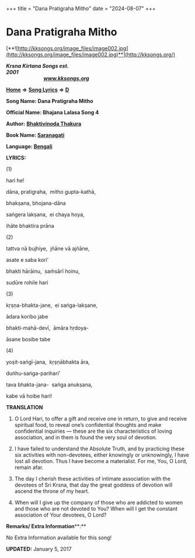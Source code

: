+++
title = "Dana Pratigraha Mitho"
date = "2024-08-07"
+++

# Dana Pratigraha Mitho
[**![http://kksongs.org/image_files/image002.jpg](http://kksongs.org/image_files/image002.jpg)**](http://kksongs.org/)

**_Krsna Kirtana Songs est. 2001_**                                                                                                                                                 **_www.kksongs.org_**

[**Home**](http://kksongs.org/) **⇒** [**Song Lyrics**](http://kksongs.org/lyrics.html) **⇒** [**D**](http://kksongs.org/songs/song_d.html)

**Song Name: Dana Pratigraha Mitho**

**Official Name: Bhajana Lalasa Song 4**

**Author:** [**Bhaktivinoda Thakura**](http://kksongs.org/authors/list/bhaktivinoda.html)

**Book Name: [Saranagati](http://kksongs.org/authors/literature/saranagati.html)**

**Language: [Bengali](http://kksongs.org/language/list/bengali.html)**

**LYRICS:**

(1)

hari he!

dāna, pratigraha,  mitho gupta-kathā,

bhakṣana, bhojana-dāna

sańgera lakṣana,  ei chaya hoya,

ihāte bhaktira prāna

(2)

tattva nā bujhiye,  jñāne vā ajñāne,

asate e saba kori’

bhakti hārāinu,  saḿsārī hoinu,

sudūre rohile hari

(3)

kṛṣṇa-bhakta-jane,  ei sańga-lakṣane,

ādara koribo jabe

bhakti-mahā-devī,  āmāra hṛdoya-

āsane bosibe tabe

(4)

yoṣit-sańgī-jana,  kṛṣṇābhakta āra,

duńhu-sańga-parihari’

tava bhakta-jana-  sańga anukṣana,

kabe vā hoibe hari!

**TRANSLATION**

1) O Lord Hari, to offer a gift and receive one in return, to give and receive spiritual food, to reveal one’s confidential thoughts and make confidential inquiries — these are the six characteristics of loving association, and in them is found the very soul of devotion.

2) I have failed to understand the Absolute Truth, and by practicing these six activities with non-devotees, either knowingly or unknowingly, I have lost all devotion. Thus I have become a materialist. For me, You, O Lord, remain afar.

3) The day I cherish these activities of intimate association with the devotees of Sri Krsna, that day the great goddess of devotion will ascend the throne of my heart.

4) When will I give up the company of those who are addicted to women and those who are not devoted to You? When will I get the constant association of Your devotees, O Lord?

**Remarks/ Extra Information****:**

No Extra Information available for this song!

**UPDATED:** January 5, 2017